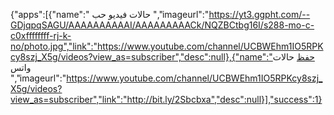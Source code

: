 
{"apps":[{"name":" حالات فيديو حب ","imageurl":"https://yt3.ggpht.com/--GDjqpqSAGU/AAAAAAAAAAI/AAAAAAAAACk/NQZBCtbg16I/s288-mo-c-c0xffffffff-rj-k-no/photo.jpg","link":"https://www.youtube.com/channel/UCBWEhm1IO5RPKcy8szj_X5g/videos?view_as=subscriber","desc":null},{"name":"حفظ حالات  واتس 
 ","imageurl":"https://www.youtube.com/channel/UCBWEhm1IO5RPKcy8szj_X5g/videos?view_as=subscriber","link":"http://bit.ly/2Sbcbxa","desc":null}],"success":1}
